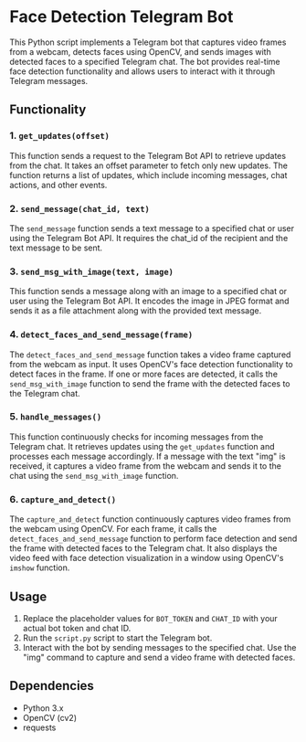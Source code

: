 # Face Detection Telegram Bot

This Python script implements a Telegram bot that captures video frames from a webcam, detects faces using OpenCV, and sends images with detected faces to a specified Telegram chat. The bot provides real-time face detection functionality and allows users to interact with it through Telegram messages.

## Functionality

### 1. `get_updates(offset)`

This function sends a request to the Telegram Bot API to retrieve updates from the chat. It takes an offset parameter to fetch only new updates. The function returns a list of updates, which include incoming messages, chat actions, and other events.

### 2. `send_message(chat_id, text)`

The `send_message` function sends a text message to a specified chat or user using the Telegram Bot API. It requires the chat_id of the recipient and the text message to be sent.

### 3. `send_msg_with_image(text, image)`

This function sends a message along with an image to a specified chat or user using the Telegram Bot API. It encodes the image in JPEG format and sends it as a file attachment along with the provided text message.

### 4. `detect_faces_and_send_message(frame)`

The `detect_faces_and_send_message` function takes a video frame captured from the webcam as input. It uses OpenCV's face detection functionality to detect faces in the frame. If one or more faces are detected, it calls the `send_msg_with_image` function to send the frame with the detected faces to the Telegram chat.

### 5. `handle_messages()`

This function continuously checks for incoming messages from the Telegram chat. It retrieves updates using the `get_updates` function and processes each message accordingly. If a message with the text "img" is received, it captures a video frame from the webcam and sends it to the chat using the `send_msg_with_image` function.

### 6. `capture_and_detect()`

The `capture_and_detect` function continuously captures video frames from the webcam using OpenCV. For each frame, it calls the `detect_faces_and_send_message` function to perform face detection and send the frame with detected faces to the Telegram chat. It also displays the video feed with face detection visualization in a window using OpenCV's `imshow` function.

## Usage

1. Replace the placeholder values for `BOT_TOKEN` and `CHAT_ID` with your actual bot token and chat ID.
2. Run the `script.py` script to start the Telegram bot.
3. Interact with the bot by sending messages to the specified chat. Use the "img" command to capture and send a video frame with detected faces.

## Dependencies

- Python 3.x
- OpenCV (cv2)
- requests


